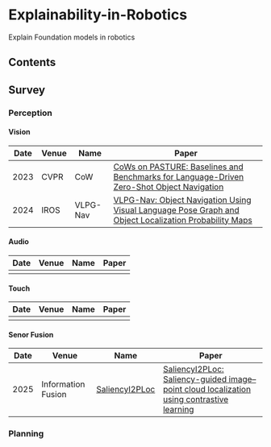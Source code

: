 # Explainability-in-Robotics
Explain Foundation models in robotics

## Contents

## Survey
### Perception

#### Vision

| Date | Venue  | Name  | Paper |
| ---- | ---- | ---- | ---- |
|2023  | CVPR | CoW | [CoWs on PASTURE: Baselines and Benchmarks for Language-Driven Zero-Shot Object Navigation](https://openaccess.thecvf.com/content/CVPR2023/papers/Gadre_CoWs_on_Pasture_Baselines_and_Benchmarks_for_Language-Driven_Zero-Shot_Object_CVPR_2023_paper.pdf) |
|2024 | IROS | VLPG-Nav | [VLPG-Nav: Object Navigation Using Visual Language Pose Graph and  Object Localization Probability Maps](https://ieeexplore.ieee.org/stamp/stamp.jsp?arnumber=10802008) | 


#### Audio

| Date | Venue  | Name  | Paper |
| ---- | ---- | ---- | ---- |
|  |  |  | |

#### Touch

| Date | Venue  | Name  | Paper | 
| ---- | ---- | ---- | ---- | 
|  |  |  | |

#### Senor Fusion

| Date | Venue  | Name  | Paper |
| ---- | ---- | ---- | ---- |
| 2025 | Information Fusion  | [SaliencyI2PLoc](https://whu-lyh.github.io/SaliencyI2PLoc/)  | [SaliencyI2PLoc: Saliency-guided image–point cloud localization using contrastive learning](https://pdf.sciencedirectassets.com/272144/1-s2.0-S1566253525X00026/1-s2.0-S1566253525000880/main.pdf?X-Amz-Security-Token=IQoJb3JpZ2luX2VjEJf%2F%2F%2F%2F%2F%2F%2F%2F%2F%2FwEaCXVzLWVhc3QtMSJIMEYCIQDRbltvRNplEO%2BGrApy2pYArLYet5VCjTS%2B6ZUnW%2BEBsAIhANKOxvyoGlyRdxa3kg6e5eiW4BPIticm0ZoRcMhfeNDwKrsFCOD%2F%2F%2F%2F%2F%2F%2F%2F%2F%2FwEQBRoMMDU5MDAzNTQ2ODY1IgwAv5YDEF0nmbStNQsqjwX%2Fi2nVHZXWfN1OFtlmGFx51fIAoDkvXU50hPRjCq%2F26h5JKKqapPDOvu9frLrRvFrpqitEVvnL9lkh7hi11Vu%2FGTTmz4bqeR53EB1DjiORbEd4shnUI2BlCF%2FGnPLwrIWvZWWVlv4B7k1%2BOkttdwdqjikhoeacZ%2F8Pb4vy%2FbJNyN4V5HwF7rneFnCwvP2udVDOgKo2%2Fhmw%2FyCZVJ7%2B%2BB3iGt7hMst0fVRx1jnosz4Tyw2G1CxrrZ50J2x%2B2ZiPYFvx3h3sLG6y1BI0W0aF%2BjpDHAK845712oZX7x3yHx7EdQhZwJw%2B5gu%2FiGIeGrLj5iG9rxTON4iSwl9gromyvi8BjliNFlJM2v8QlJbYfWcphbT81nqvzGJ5CK86XZw42CTlB7F24gXcHe4DeO3iTsB72MZOvqXWCuoebrrytgdDXIFehUq1DHRdO5QiMSTY46ZkZBhoWdxiRTnp3agVvTbN1xHCCCBJcp1Goz%2FmqPV69DYJQVw5zeFsUKMZRYtz26iyAoBqPVDs5vvDFZd8Wdfg5sqwyQpfXL%2BMewBJHlVEE%2Fx8z%2FOfxQwpkYfLYJQK5lco%2BpyWHmQA1BbBP9%2BQrOaxMLDCRWklf%2Fe6ycCP7wEQBVUcktoTGn4OCYeQOLmpxNe9KRt8G3eW6H0OaWinKcgIBcMPD8b1nov%2FZyjcU%2FfPIRsR5EGabZ9TRUxQeeXTSsUzdwOitE%2FV01%2Ffrr0W4i3GASSnPqaZw417A9k3omCBHveOSvz9sIcTvcDy%2FltH7HtKJ2Jc9IzBictZujwlZkEnaRXRWd1j943jg8FVhISteV5QnWUP%2B5NleBheVlwhxIDM1XyvF8og7YBx7ATBQ2VLz8%2Bu%2Bj1l0K1NJ23D3PcPMKO6zb4GOrABIQwo7z4aQiKM5rirSNH9SpG0hOn6mEu0NIifo1u%2FUoAyK9B3SOGHdJ19mNK%2F1XJX%2BWiSIK%2F3igtV7lEp2bb4eJ%2BA51ekxmgsmKph%2F0X6NkXfOApRYu9zDb6%2BrfbpS568SXbkd5Np3t3Zx%2BeJ1sqEilFHxU4biotO%2FzIZ88yBU8IfwKEoZSGghN%2BSx19yC5hrKdTKX%2BQdD9KxovZp806XZAyYel18LEyjqzwybK2Wu7o%3D&X-Amz-Algorithm=AWS4-HMAC-SHA256&X-Amz-Date=20250313T231358Z&X-Amz-SignedHeaders=host&X-Amz-Expires=300&X-Amz-Credential=ASIAQ3PHCVTYUU4GXCYQ%2F20250313%2Fus-east-1%2Fs3%2Faws4_request&X-Amz-Signature=e67e4b3956b29db9461569bd3c521fbdf2a7b443b8eee23972b03904469dbb21&hash=972f8cd8c5d7bb9e8a59aa8def48c7eab103a4e0e5f6cea07b918f0d0f3c24a4&host=68042c943591013ac2b2430a89b270f6af2c76d8dfd086a07176afe7c76c2c61&pii=S1566253525000880&tid=spdf-1ee7f262-98fd-46ab-853e-dd7793ca87fc&sid=3b370dd335a8f946a13a76e3f5f1263a3090gxrqb&type=client&tsoh=d3d3LnNjaWVuY2VkaXJlY3QuY29t&rh=d3d3LnNjaWVuY2VkaXJlY3QuY29t&ua=1d045752060651585d5251&rr=91ff39945e616a3c&cc=gb) | 

### Planning





